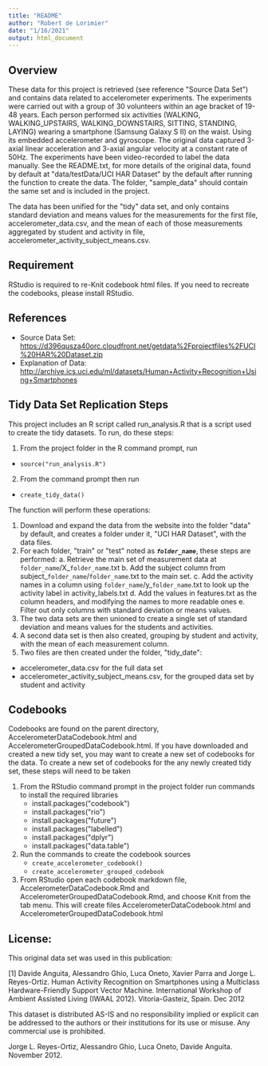 ```yaml
---
title: "README"
author: "Robert de Lorimier"
date: "1/16/2021"
output: html_document
---
```


## Overview

These data for this project is retrieved (see reference "Source Data Set") and contains data related to accelerometer experiments. The experiments were carried out with a group of 30 volunteers within an age bracket of 19-48 years. Each person performed six activities (WALKING, WALKING_UPSTAIRS, WALKING_DOWNSTAIRS, SITTING, STANDING, LAYING) wearing a smartphone (Samsung Galaxy S II) on the waist. Using its embedded accelerometer and gyroscope. The original data captured 3-axial linear acceleration and 3-axial angular velocity at a constant rate of 50Hz. The experiments have been video-recorded to label the data manually. See the README.txt, for more details of the original data, found by default at "data/testData/UCI HAR Dataset" by the default after running the function to create the data. The folder, "sample_data" should contain the same set and is included in the project.

The data has been unified for the "tidy" data set, and only contains standard deviation and means values for the measurements for the first file, accelerometer_data.csv, and the mean of each of those measurements aggregated by student and activity in file, accelerometer_activity_subject_means.csv.

## Requirement

RStudio is required to re-Knit codebook html files. If you need to recreate the codebooks, please install RStudio.

## References

- Source Data Set: https://d396qusza40orc.cloudfront.net/getdata%2Fprojectfiles%2FUCI%20HAR%20Dataset.zip
- Explanation of Data: http://archive.ics.uci.edu/ml/datasets/Human+Activity+Recognition+Using+Smartphones 

## Tidy Data Set Replication Steps

This project includes an R script called run_analysis.R that is a script used to create the tidy datasets. To run, do these steps:

1.  From the project folder in the R command prompt, run 
  + ```source("run_analysis.R")```
2.  From the command prompt then run 
  + ```create_tidy_data()```

The function will perform these operations:

1. Download and expand the data from the website into the folder "data" by default, and creates a folder under it, "UCI HAR Dataset", with the data files.
2.  For each folder, "train" or "test" noted as ***```folder_name```***, these steps are performed:
    a.  Retrieve the main set of measurement data at ```folder_name```/X_```folder_name```.txt
    b.  Add the subject column from subject_```folder_name```/```folder_name```.txt to the main set.
    c.  Add the activity names in a column using ```folder_name```/y_```folder_name```.txt to look up the activity label in activity_labels.txt
    d.  Add the values in features.txt as the column headers, and modifying the names to more readable ones
    e.  Filter out only columns with standard deviation or means values.
3.  The two data sets are then unioned to create a single set of standard deviation and means values for the students and activities.
4.  A second data set is then also created, grouping by student and activity, with the mean of each measurement column.
5.  Two files are then created under the folder, "tidy_date":
  - accelerometer_data.csv for the full data set
  - accelerometer_activity_subject_means.csv, for the grouped data set by student and activity


## Codebooks

Codebooks are found on the parent directory, AccelerometerDataCodebook.html and AccelerometerGroupedDataCodebook.html. If you have downloaded and created a new tidy set, you may want to create a new set of codebooks for the data. To create a new set of codebooks for the any newly created tidy set, these steps will need to be taken

1. From the RStudio command prompt in the project folder run commands to install the required libraries
   + install.packages("codebook")
   + install.packages("rio")
   + install.packages("future")
   + install.packages("labelled")
   + install.packages("dplyr")
   + install.packages("data.table")
2. Run the commands to create the codebook sources
   + ```create_accelerometer_codebook()```
   + ```create_accelerometer_grouped_codebook```
3. From RStudio open each codebook markdown file, AccelerometerDataCodebook.Rmd and AccelerometerGroupedDataCodebook.Rmd, and choose Knit from the tab menu. This will create files AccelerometerDataCodebook.html and AccelerometerGroupedDataCodebook.html


## License:

This original data set was used in this publication:

[1] Davide Anguita, Alessandro Ghio, Luca Oneto, Xavier Parra and Jorge L. Reyes-Ortiz. Human Activity Recognition on Smartphones using a Multiclass Hardware-Friendly Support Vector Machine. International Workshop of Ambient Assisted Living (IWAAL 2012). Vitoria-Gasteiz, Spain. Dec 2012

This dataset is distributed AS-IS and no responsibility implied or explicit can be addressed to the authors or their institutions for its use or misuse. Any commercial use is prohibited.

Jorge L. Reyes-Ortiz, Alessandro Ghio, Luca Oneto, Davide Anguita. November 2012.
